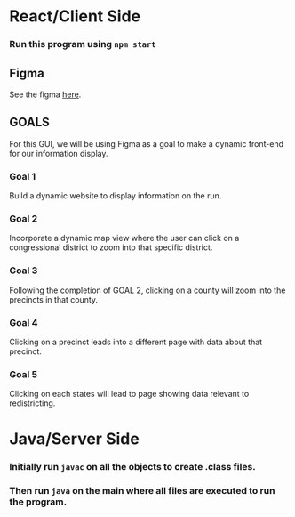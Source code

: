 # React/Client Side  

### Run this program using `npm start`

## Figma
See the figma [here](https://www.figma.com/file/mtzYQA6ditkqzaFOftHSSa/Home-Page-Design?node-id=0%3A1).

## GOALS

For this GUI, we will be using Figma as a goal to make a dynamic front-end for our information display.

### Goal 1
Build a dynamic website to display information on the run.

### Goal 2
Incorporate a dynamic map view where the user can click on a congressional district to zoom into that specific district.

### Goal 3
Following the completion of GOAL 2, clicking on a county will zoom into the precincts in that county.

### Goal 4
Clicking on a precinct leads into a different page with data about that precinct.

### Goal 5
Clicking on each states will lead to page showing data relevant to redistricting.

# Java/Server Side

### Initially run `javac` on all the objects to create .class files.
### Then run `java` on the main where all files are executed to run the program. 